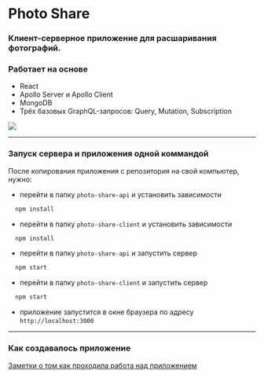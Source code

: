 # Photo Share

### Клиент-серверное приложение для расшаривания фотографий.

### Работает на основе

- React
- Apollo Server и Apollo Client
- MongoDB
- Трёх базовых GraphQL-запросов: Query, Mutation, Subscription

![](./img/demo.gif)

---

### Запуск сервера и приложения одной коммандой

После копирования приложения с репозитория на свой компьютер, нужно:

- перейти в папку `photo-share-api` и установить зависимости

```js
  npm install
```

- перейти в папку `photo-share-client` и установить зависимости

```js
  npm install
```

- перейти в папку `photo-share-api` и запустить сервер

```js
  npm start
```

- перейти в папку `photo-share-client` и запустить сервер

```js
  npm start
```

- приложение запустится в окне браузера по адресу `http://localhost:3000`

---

### Как создавалось приложение

[Заметки о том как проходила работа над приложением](./working-prossess.md)
